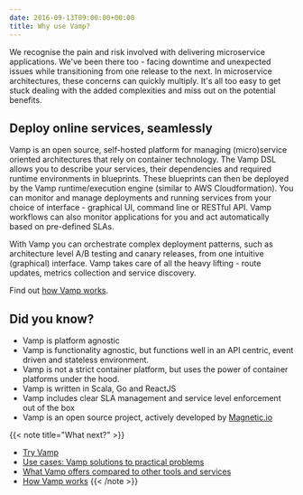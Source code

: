 ```yaml
---
date: 2016-09-13T09:00:00+00:00
title: Why use Vamp?
---
```


We recognise the pain and risk involved with delivering microservice applications.  We've been there too - facing downtime and unexpected issues while transitioning from one release to the next. 
In microservice architectures, these concerns can quickly multiply. It's all too easy to get stuck dealing with the added complexities and miss out on the potential benefits. 

## Deploy online services, seamlessly

Vamp is an open source, self-hosted platform for managing (micro)service oriented architectures that rely on container technology. The Vamp DSL allows you to describe your services, their dependencies and required runtime environments in blueprints.  These blueprints can then be deployed by the Vamp runtime/execution engine (similar to AWS Cloudformation). You can monitor and manage deployments and running services from your choice of interface - graphical UI, command line or RESTful API. Vamp workflows can also monitor applications for you and act automatically based on pre-defined SLAs.

With Vamp you can orchestrate complex deployment patterns, such as architecture level A/B testing and canary releases, from one intuitive (graphical) interface. Vamp takes care of all the heavy lifting - route updates, metrics collection and service discovery.

Find out [how Vamp works](/documentation/how-vamp-works/architecture-and-components).


## Did you know?

* Vamp is platform agnostic
* Vamp is functionality agnostic, but functions well in an API centric, event driven and stateless environment. 
* Vamp is not a strict container platform, but uses the power of container platforms under the hood.
* Vamp is written in Scala, Go and ReactJS 
* Vamp includes clear SLA management and service level enforcement out of the box
* Vamp is an open source project, actively developed by [Magnetic.io](/about/)


{{< note title="What next?" >}}
* [Try Vamp](/documentation/installation/hello-world)
* [Use cases: Vamp solutions to practical problems](use-cases/)
* [What Vamp offers compared to other tools and services](vamp-compared-to/)
* [How Vamp works](/documentation/how-vamp-works/architecture-and-components)
{{< /note >}}


